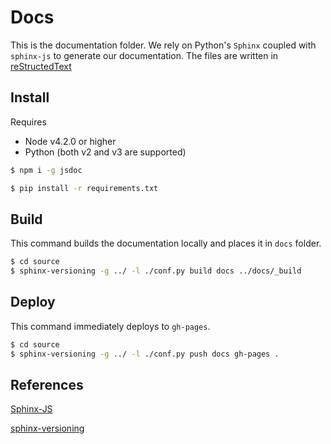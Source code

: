 # Docs

This is the documentation folder. We rely on Python's `Sphinx` coupled with `sphinx-js` to generate our documentation. The files are written in [reStructedText](http://docutils.sourceforge.net/rst.html)

## Install

Requires

- Node v4.2.0 or higher
- Python (both v2 and v3 are supported)

```sh
$ npm i -g jsdoc
```

```sh
$ pip install -r requirements.txt
```

## Build

This command builds the documentation locally and places it in `docs` folder.

```sh
$ cd source
$ sphinx-versioning -g ../ -l ./conf.py build docs ../docs/_build
```

## Deploy

This command immediately deploys to `gh-pages`.

```sh
$ cd source
$ sphinx-versioning -g ../ -l ./conf.py push docs gh-pages .
```
## References

[Sphinx-JS](https://github.com/erikrose/sphinx-js)

[sphinx-versioning](https://robpol86.github.io/sphinxcontrib-versioning/index.html)
